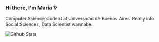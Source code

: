 ### Hi there, I'm María :sparkles:

Computer Science student at Universidad de Buenos Aires. Really into Social Sciences, Data Scientist wannabe. 


![Github Stats](https://github-readme-stats.vercel.app/api?username=marinomaria&show_icons=true)
